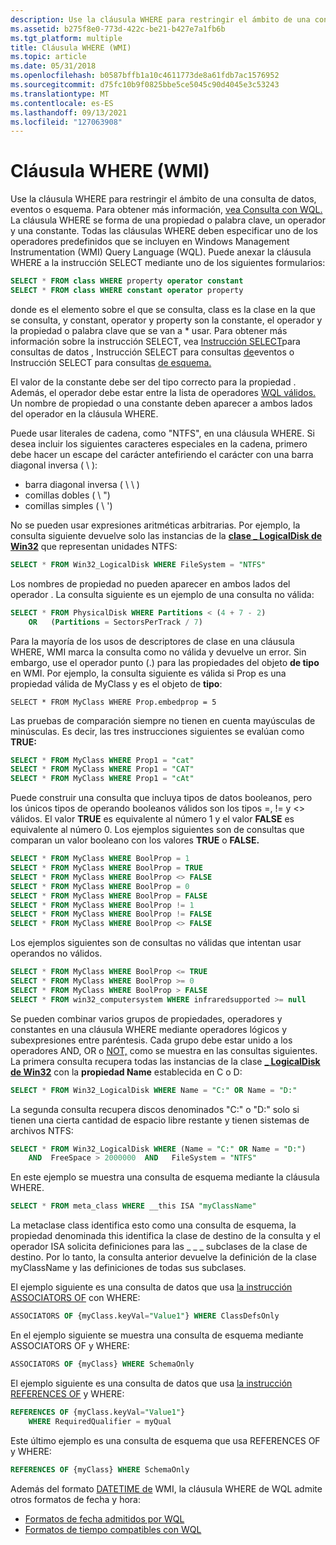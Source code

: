 ```yaml
---
description: Use la cláusula WHERE para restringir el ámbito de una consulta de datos, eventos o esquema.
ms.assetid: b275f8e0-773d-422c-be21-b427e7a1fb6b
ms.tgt_platform: multiple
title: Cláusula WHERE (WMI)
ms.topic: article
ms.date: 05/31/2018
ms.openlocfilehash: b0587bffb1a10c4611773de8a61fdb7ac1576952
ms.sourcegitcommit: d75fc10b9f0825bbe5ce5045c90d4045e3c53243
ms.translationtype: MT
ms.contentlocale: es-ES
ms.lasthandoff: 09/13/2021
ms.locfileid: "127063908"
---
```

# <a name="where-clause-wmi"></a>Cláusula WHERE (WMI)

Use la cláusula WHERE para restringir el ámbito de una consulta de datos, eventos o esquema. Para obtener más información, [vea Consulta con WQL.](querying-with-wql.md) La cláusula WHERE se forma de una propiedad o palabra clave, un operador y una constante. Todas las cláusulas WHERE deben especificar uno de los operadores predefinidos que se incluyen en Windows Management Instrumentation (WMI) Query Language (WQL). Puede anexar la cláusula WHERE a la instrucción SELECT mediante uno de los siguientes formularios:


```sql
SELECT * FROM class WHERE property operator constant
SELECT * FROM class WHERE constant operator property
```



donde es el elemento sobre el que se consulta, class es la clase en la que se consulta, y constant, operator y property son la constante, el operador y la propiedad o palabra clave que se van a \* usar. Para obtener más información sobre la instrucción SELECT, vea [Instrucción SELECT](select-statement-for-data-queries.md)para consultas de datos , Instrucción SELECT para consultas [de](select-statement-for-event-queries.md)eventos o Instrucción SELECT para consultas [de esquema.](select-statement-for-schema-queries.md)

El valor de la constante debe ser del tipo correcto para la propiedad . Además, el operador debe estar entre la lista de operadores [WQL válidos.](wql-operators.md) Un nombre de propiedad o una constante deben aparecer a ambos lados del operador en la cláusula WHERE.

Puede usar literales de cadena, como "NTFS", en una cláusula WHERE. Si desea incluir los siguientes caracteres especiales en la cadena, primero debe hacer un escape del carácter antefiriendo el carácter con una barra diagonal inversa ( \\ ):

-   barra diagonal inversa ( \\ \\ )
-   comillas dobles ( \\ ")
-   comillas simples ( \\ ')

No se pueden usar expresiones aritméticas arbitrarias. Por ejemplo, la consulta siguiente devuelve solo las instancias de la [**clase \_ LogicalDisk de Win32**](/windows/desktop/CIMWin32Prov/win32-logicaldisk) que representan unidades NTFS:


```sql
SELECT * FROM Win32_LogicalDisk WHERE FileSystem = "NTFS"
```



Los nombres de propiedad no pueden aparecer en ambos lados del operador . La consulta siguiente es un ejemplo de una consulta no válida:


```sql
SELECT * FROM PhysicalDisk WHERE Partitions < (4 + 7 - 2) 
    OR   (Partitions = SectorsPerTrack / 7)
```



Para la mayoría de los usos de descriptores de clase en una cláusula WHERE, WMI marca la consulta como no válida y devuelve un error. Sin embargo, use el operador punto (.) para las propiedades del objeto **de tipo** en WMI. Por ejemplo, la consulta siguiente es válida si Prop es una propiedad válida de MyClass y es el objeto de **tipo**:

``` syntax
SELECT * FROM MyClass WHERE Prop.embedprop = 5
```

Las pruebas de comparación siempre no tienen en cuenta mayúsculas de minúsculas. Es decir, las tres instrucciones siguientes se evalúan como **TRUE:**


```sql
SELECT * FROM MyClass WHERE Prop1 = "cat"
SELECT * FROM MyClass WHERE Prop1 = "CAT"
SELECT * FROM MyClass WHERE Prop1 = "cAt"
```



Puede construir una consulta que incluya tipos de datos booleanos, pero los únicos tipos de operando booleanos válidos son los tipos =, != y <> válidos. El valor **TRUE** es equivalente al número 1 y el valor **FALSE** es equivalente al número 0. Los ejemplos siguientes son de consultas que comparan un valor booleano con los valores **TRUE** o **FALSE.**


```sql
SELECT * FROM MyClass WHERE BoolProp = 1
SELECT * FROM MyClass WHERE BoolProp = TRUE
SELECT * FROM MyClass WHERE BoolProp <> FALSE
SELECT * FROM MyClass WHERE BoolProp = 0
SELECT * FROM MyClass WHERE BoolProp = FALSE
SELECT * FROM MyClass WHERE BoolProp != 1
SELECT * FROM MyClass WHERE BoolProp != FALSE
SELECT * FROM MyClass WHERE BoolProp <> FALSE
```



Los ejemplos siguientes son de consultas no válidas que intentan usar operandos no válidos.


```sql
SELECT * FROM MyClass WHERE BoolProp <= TRUE
SELECT * FROM MyClass WHERE BoolProp >= 0
SELECT * FROM MyClass WHERE BoolProp > FALSE
SELECT * FROM win32_computersystem WHERE infraredsupported >= null
```



Se pueden combinar varios grupos de propiedades, operadores y constantes en una cláusula WHERE mediante operadores lógicos y subexpresiones entre paréntesis. Cada grupo debe estar unido a los operadores AND, OR o [NOT,](wql-operators.md) como se muestra en las consultas siguientes. La primera consulta recupera todas las instancias de la clase [**\_ LogicalDisk de Win32**](/windows/desktop/CIMWin32Prov/win32-logicaldisk) con la **propiedad Name** establecida en C o D:


```sql
SELECT * FROM Win32_LogicalDisk WHERE Name = "C:" OR Name = "D:"
```



La segunda consulta recupera discos denominados "C:" o "D:" solo si tienen una cierta cantidad de espacio libre restante y tienen sistemas de archivos NTFS:


```sql
SELECT * FROM Win32_LogicalDisk WHERE (Name = "C:" OR Name = "D:") 
    AND  FreeSpace > 2000000  AND   FileSystem = "NTFS"
```



En este ejemplo se muestra una consulta de esquema mediante la cláusula WHERE.


```sql
SELECT * FROM meta_class WHERE __this ISA "myClassName"
```



La metaclase class identifica esto como una consulta de esquema, la propiedad denominada this identifica la clase de destino de la consulta y el operador ISA solicita definiciones para las \_ \_ \_ subclases [](isa-operator-for-schema-queries.md) de la clase de destino. Por lo tanto, la consulta anterior devuelve la definición de la clase myClassName y las definiciones de todas sus subclases.

El ejemplo siguiente es una consulta de datos que usa [la instrucción ASSOCIATORS OF](associators-of-statement.md) con WHERE:


```sql
ASSOCIATORS OF {myClass.keyVal="Value1"} WHERE ClassDefsOnly
```



En el ejemplo siguiente se muestra una consulta de esquema mediante ASSOCIATORS OF y WHERE:


```sql
ASSOCIATORS OF {myClass} WHERE SchemaOnly
```



El ejemplo siguiente es una consulta de datos que usa [la instrucción REFERENCES OF](references-of-statement.md) y WHERE:


```sql
REFERENCES OF {myClass.keyVal="Value1"} 
    WHERE RequiredQualifier = myQual
```



Este último ejemplo es una consulta de esquema que usa REFERENCES OF y WHERE:


```sql
REFERENCES OF {myClass} WHERE SchemaOnly
```



Además del formato [DATETIME de](date-and-time-format.md) WMI, la cláusula WHERE de WQL admite otros formatos de fecha y hora:

-   [Formatos de fecha admitidos por WQL](wql-supported-date-formats.md)
-   [Formatos de tiempo compatibles con WQL](wql-supported-time-formats.md)

 

 
